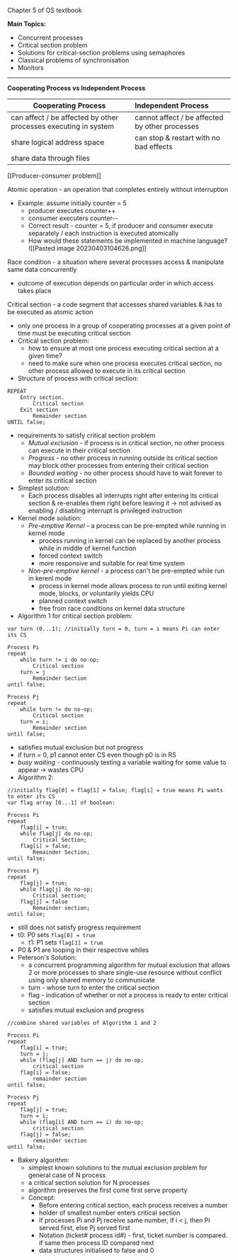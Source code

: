 Chapter 5 of OS textbook

 **Main Topics:**
- Concurrent processes
- Critical section problem
- Solutions for critical-section problems using semaphores
- Classical problems of synchronisation
- Monitors
----------------------------

**Cooperating Process vs Independent Process**

| Cooperating Process                                             | Independent Process                            |
| --------------------------------------------------------------- |:---------------------------------------------- |
| can affect / be affected by other processes executing in system | cannot affect / be affected by other processes |
| share logical address space                                     | can stop & restart with no bad effects         |
| share data through files                                        |                                                |

[[Producer-consumer problem]]

Atomic operation - an operation that completes entirely without interruption
- Example: assume initially counter = 5
	- producer executes counter++
	- consumer executers counter--
	- Correct result - counter = 5, if producer and consumer execute separately / each instruction is executed atomically
	- How would these statements be implemented in machine language?
![[Pasted image 20230403104626.png]]

Race condition - a situation where several processes access & manipulate same data concurrently
- outcome of execution depends on particular order in which access takes place

Critical section - a code segment that accesses shared variables & has to be executed as atomic action
- only one process in a group of cooperating processes at a given point of time must be executing critical section
- Critical section problem:
	- how to ensure at most one process executing critical section at a given time?
	- need to make sure when one process executes critical section, no other process allowed to execute in its critical section
- Structure of process with critical section:
``` pseudocode
REPEAT
	Entry section.
		Critical section
	Exit section
		Remainder section
UNTIL false;
```
- requirements to satisfy critical section problem
	- *Mutual exclusion* - if process is in critical section, no other process can execute in their critical section
	- *Progress* - no other process in running outside its critical section may block other processes from entering their critical section
	- *Bounded waiting* - no other process should have to wait forever to enter its critical section
- Simplest solution:
	- Each process disables all interrupts right after entering its critical section & re-enables them right before leaving it -> not advised as enabling / disabling interrupt is privileged instruction
- Kernel mode solution:
	- *Pre-emptive Kernel* - a process can be pre-empted while running in kernel mode
		- process running in kernel can be replaced by another process while in middle of kernel function
		- forced context switch
		- more responsive and suitable for real time system
	- *Non-pre-emptive kernel* - a process can't be pre-empted while run in kerenl mode
		- process in kernel mode allows process to run until exiting kernel mode, blocks, or voluntarily yields CPU
		- planned context switch
		- free from race conditions on kernel data structure
- Algorithm 1 for critical section problem:
``` pseudocode
var turn (0...1); //initially turn = 0, turn = i means Pi can enter its CS

Process Pi
repeat
	while turn != i do no-op;
		Critical section
	turn = j
		Remainder Section
until false;

Process Pj
repeat
	while turn != do no-op;
		Critical section
	turn = i;
		Remainder section
until false;
```
- satisfies mutual exclusion but not progress
- if turn = 0, p1 cannot enter CS even though p0 is in RS
- *busy waiting* - continuously testing a variable waiting for some value to appear -> wastes CPU
- Algorithm 2:
```pseudocode
//initially flag[0] = flag[1] = false; flag[i] = true means Pi wants to enter its CS
var flag array [0...1] of boolean:

Process Pi
repeat
	flag[i] = true;
	while flag[j] do no-op;
		Critical Section;
	flag[i] = false;
		Remainder Section;
until false;

Process Pj
repeat
	flag[j] = true;
	while flag[j] do no-op;
		Critical section;
	flag[j] = false
		Remainder section;
until false;
```
- still does not satisfy progress requirement
- t0: P0 sets `flag[0] = true`
	- t1: P1 sets `flag[1] = true`
- P0 & P1 are looping in their respective whiles
- Peterson's Solution:
	- a concurrent programming algorithm for mutual exclusion that allows 2 or more processes to share single-use resource without conflict using only shared memory to communicate
	- turn - whose turn to enter the critical section
	- flag - indication of whether or not a process is ready to enter critical section
	- satisfies mutual exclusion and progress
```pseudocode
//combine shared variables of Algorithm 1 and 2

Process Pi
repeat
	flag[i] = true;
	turn = j;
	while (flag[j] AND turn == j) do no-op;
		critical section
	flag[i] = false;
		remainder section
until false;

Process Pj
repeat
	flag[j] = true;
	turn = i;
	while (flag[i] AND turn == i) do no-op;
		critical section
	flag[j] = false;
		remainder section
until false;
```
- Bakery algorithm:
	- simplest known solutions to the mutual exclusion problem for general case of N process
	- a critical section solution for N processes
	- algorithm preserves the first come first serve property
	- Concept:
		- Before entering critical section, each process receives a number
		- holder of smallest number enters critical section
		- if processes Pi and Pj receive same number, if i < j, then Pi served first, else Pj served first
		- Notation (ticket# process id#) - first, ticket number is compared. if same then process ID compared next
		- data structures initialised to false and 0